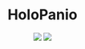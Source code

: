 
<h1 align=center>HoloPanio</h1>
<p align=center>
  <img src="https://img.shields.io/static/v1?style=for-the-badge&logo=gmail&label=Email&message=jackson@holopanio.com&color=tomato"></img>
  <img src="https://img.shields.io/static/v1?style=for-the-badge&logo=discord&label=Discord&message=HoloPanio%230001&color=7289DA"></img>
</p>



<!--
**HoloPanio/HoloPanio** is a ✨ _special_ ✨ repository because its `README.md` (this file) appears on your GitHub profile.

Here are some ideas to get you started:

- 🔭 I’m currently working on ...
- 🌱 I’m currently learning ...
- 👯 I’m looking to collaborate on ...
- 🤔 I’m looking for help with ...
- 💬 Ask me about ...
- 📫 How to reach me: ...
- 😄 Pronouns: ...
- ⚡ Fun fact: ...
-->
